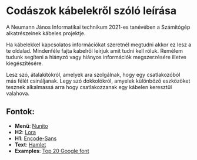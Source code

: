 # Codászok kábelekről szóló leírása
 A Neumann János Informatikai technikum 2021-es tanévében a Számitógép alkatrészeinek kábeles projektje.

Ha kábelekkel kapcsolatos információkat szeretnél megtudni akkor ez lesz a te oldalad. Mindenféle fajta kabelről leírjuk amit tudni kell róluk. Remélem tudunk segíteni a hiányzó vagy hiányos információk megszerzésére illetve kiegészítésére.

Lesz szó, átalakítókról, amelyek ara szolgálnak, hogy egy csatlakozóból más félét csináljanak. Legy szó dokkolókról, amyelek különböző eszközöket tesznek alkalmassá arra hogy csatlakozzanak egy kábelen keresztül valahova.

## Fontok:

 - **Menü**:     [Nunito][nunito-font] <br>
 - **H2**:       [Lora] <br>
 - **H1**:       [Encode-Sans][encoce-sans] <br>
 - **Text**:     [Hamlet] <br>
 - **Examples**: [Top 20 Google font][google-top20font]


[nunito-font]:https://fonts.google.com/specimen/Nunito#standard-styles
[lora]:https://fonts.google.com/specimen/Lora
[encoce-sans]:https://fonts.google.com/specimen/Encode+Sans
[Hamlet]:https://fonts.google.com/specimen/Hahmlet
[google-top20font]:https://www.awwwards.com/20-best-web-fonts-from-google-web-fonts-and-font-face.html
